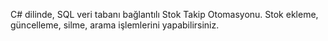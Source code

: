 C# dilinde, SQL veri tabanı bağlantılı Stok Takip Otomasyonu. Stok ekleme, güncelleme, silme, arama işlemlerini yapabilirsiniz.
